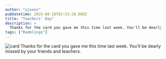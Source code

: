 ```yaml
---
author: "yjsoon"
pubDatetime: 2025-08-18T02:53:28.088Z
title: "Teachers' Day"
description: >
  Thanks for the card you gave me this time last week. You'll be dearly missed by your friends and teachers.
tags: ["Ramblings"]
---
```






![card](http://yjblog.stupidchicken.com/wp-content/uploads/2006/09/teachersday.png "card") Thanks for the card you gave me this time last week. You'll be dearly missed by your friends and teachers.